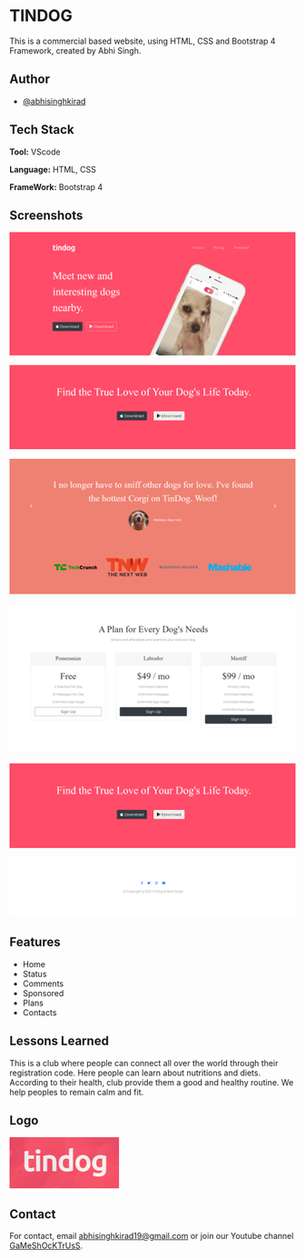 # TINDOG

This is a commercial based website, using HTML, CSS and Bootstrap 4 Framework, created by Abhi Singh.


## Author

- [@abhisinghkirad](https://www.github.com/anodeus)

  
## Tech Stack

**Tool:** VScode

**Language:** HTML, CSS

**FrameWork:** Bootstrap 4


  
## Screenshots
![App Part](https://github.com/anodeus/tindog/blob/ee0730064da79d44d3517dc168d393b21b0bd925/Features/part%201.png)

![App Part](https://github.com/anodeus/tindog/blob/c8be0d8c0de4dd5f294032f009369acb5e0e450c/Features/part%205.png)

![App Part](https://github.com/anodeus/tindog/blob/ee0730064da79d44d3517dc168d393b21b0bd925/Features/part%203.png)

![App Part](https://github.com/anodeus/tindog/blob/ee0730064da79d44d3517dc168d393b21b0bd925/Features/part%204.png)

![App Part](https://github.com/anodeus/tindog/blob/ee0730064da79d44d3517dc168d393b21b0bd925/Features/part%205.png)

![App Part](https://github.com/anodeus/tindog/blob/ee0730064da79d44d3517dc168d393b21b0bd925/Features/part%206.png)
## Features

- Home
- Status
- Comments
- Sponsored
- Plans
- Contacts

  
## Lessons Learned

This is a club where people can connect all over the world through their registration code. Here people can learn about nutritions and diets. According to their health, club provide them a good and healthy routine. We help peoples to remain calm and fit.

## Logo

![tindog](https://github.com/anodeus/tindog/blob/aa3efd25e652a2fd30df5d3e0456a147565e6252/Features/logo.png)
  
    
## Contact

For contact, email abhisinghkirad19@gmail.com or join our Youtube channel [GaMeShOcKTrUsS](https://www.youtube.com/channel/UCn0D5d9RTzF64lETn9vgoaQ).

  
